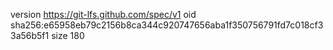 version https://git-lfs.github.com/spec/v1
oid sha256:e65958eb79c2156b8ca344c920747656aba1f350756791fd7c018cf33a56b5f1
size 180
